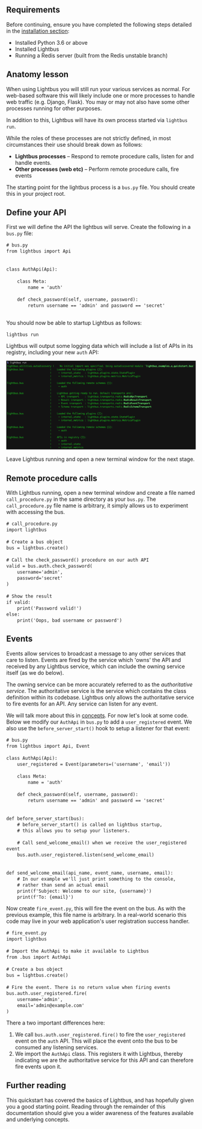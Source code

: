 ## Requirements

Before continuing, ensure you have completed the following steps detailed in 
the [installation section](installation.md):

* Installed Python 3.6 or above
* Installed Lightbus
* Running a Redis server (built from the Redis unstable branch)

## Anatomy lesson

When using Lightbus you will still run your various services
as normal. For web-based software this will likely include one or more
processes to handle web traffic (e.g. Django, Flask).
You may or may not also have some other processes running for other purposes.  

In addition to this, Lightbus will have its own process started via 
`lightbus run`.

While the roles of these processes are not strictly defined, in most
circumstances their use should break down as follows:

* **Lightbus processes** – Respond to remote procedure calls, listen for 
  and handle events.
* **Other processes (web etc)** – Perform remote procedure calls, fire events

The starting point for the lightbus process is a `bus.py` file. You 
should create this in your project root.

## Define your API

First we will define the API the lightbus will serve. 
Create the following in a `bus.py` file:

```python3
# bus.py
from lightbus import Api


class AuthApi(Api):

    class Meta:
        name = 'auth'

    def check_password(self, username, password):
        return username == 'admin' and password == 'secret'
    
```

You should now be able to startup Lightbus as follows:

```
lightbus run
```

Lightbus will output some logging data which will include a list of 
APIs in its registry, including your new `auth` API:

![lightbus run output][lightbus-run]

Leave Lightbus running and open a new terminal window for the next stage. 

## Remote procedure calls

With Lightbus running, open a new terminal window and create a file named 
`call_procedure.py` in the same directory as your `bus.py`. The 
`call_procedure.py` file name is arbitrary, it simply allows us to 
experiment with accessing the bus.

```python3
# call_procedure.py
import lightbus

# Create a bus object
bus = lightbus.create()

# Call the check_password() procedure on our auth API
valid = bus.auth.check_password(
    username='admin',
    password='secret'
)

# Show the result
if valid:
    print('Password valid!')
else:
    print('Oops, bad username or password')
```

## Events

Events allow services to broadcast a message to any other services that 
care to listen. Events are fired by the service which 'owns' the API and 
received by any Lightbus service, which can include the owning service itself
(as we do below).

The owning service can be more accurately referred to as the 
*authoritative service*. The authoritative service is the service 
which contains the class definition within its codebase. Lightbus only 
allows the authoritative service to fire events for an API. Any service can 
listen for any event.

We will talk more about this in [concepts](concepts.md). For now let's look 
at some code. Below we modify our `AuthApi` in `bus.py` to add a `user_registered` 
event. We also use the `before_server_start()` hook to setup a listener for 
that event:


```python3
# bus.py
from lightbus import Api, Event

class AuthApi(Api):
    user_registered = Event(parameters=('username', 'email'))

    class Meta:
        name = 'auth'

    def check_password(self, username, password):
        return username == 'admin' and password == 'secret'


def before_server_start(bus):
    # before_server_start() is called on lightbus startup, 
    # this allows you to setup your listeners.
    
    # Call send_welcome_email() when we receive the user_registered event
    bus.auth.user_registered.listen(send_welcome_email)


def send_welcome_email(api_name, event_name, username, email):
    # In our example we'll just print something to the console,
    # rather than send an actual email
    print(f'Subject: Welcome to our site, {username}')
    print(f'To: {email}')
```

Now create `fire_event.py`, this will fire the event on the bus. 
As with the previous example, this file name is arbitrary.
In a real-world scenario this code may live in your web application's 
user registration success handler. 

```python3
# fire_event.py
import lightbus

# Import the AuthApi to make it available to Lightbus
from .bus import AuthApi

# Create a bus object
bus = lightbus.create()

# Fire the event. There is no return value when firing events
bus.auth.user_registered.fire(
    username='admin',
    email='admin@example.com'
)
```

There a two important differences here:

1. We call `bus.auth.user_registered.fire()` to fire the `user_registered` event on 
   the `auth` API. This will place the event onto the bus to be consumed any 
   listening services. 
2. We import the `AuthApi` class. This registers it with Lightbus, thereby indicating 
   we are the authoritative service for this API and can therefore fire events upon it.

## Further reading

This quickstart has covered the basics of Lightbus, and has hopefully given you a 
good starting point. Reading through the remainder of this documentation should give you 
a wider awareness of the features available and underlying concepts.


[lightbus-run]: static/images/quickstart-lightbus-run.png
